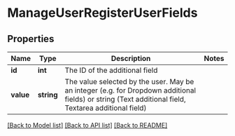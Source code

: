 # ManageUserRegisterUserFields

## Properties
Name | Type | Description | Notes
------------ | ------------- | ------------- | -------------
**id** | **int** | The ID of the additional field | 
**value** | **string** | The value selected by the user. May be an integer (e.g. for Dropdown additional fields) or string (Text additional field, Textarea additional field) | 

[[Back to Model list]](../README.md#documentation-for-models) [[Back to API list]](../README.md#documentation-for-api-endpoints) [[Back to README]](../README.md)


